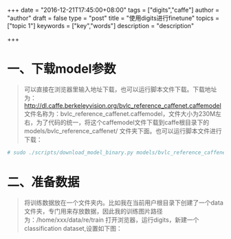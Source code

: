 +++
date = "2016-12-21T17:45:00+08:00"
tags = ["digits","caffe"]
author = "author"
draft = false
type = "post"
title = "使用digits进行finetune"
topics = ["topic 1"]
keywords = ["key","words"]
description = "description"

+++

# 一、下载model参数
> 可以直接在浏览器里输入地址下载，也可以运行脚本文件下载。下载地址为：http://dl.caffe.berkeleyvision.org/bvlc_reference_caffenet.caffemodel
文件名称为：bvlc_reference_caffenet.caffemodel，文件大小为230M左右，为了代码的统一，将这个caffemodel文件下载到caffe根目录下的 models/bvlc_reference_caffenet/ 文件夹下面。也可以运行脚本文件进行下载：
```sh
# sudo ./scripts/download_model_binary.py models/bvlc_reference_caffenet
```

# 二、准备数据
> 将训练数据放在一个文件夹内。比如我在当前用户根目录下创建了一个data文件夹，专门用来存放数据，因此我的训练图片路径为：/home/xxx/data/re/train
打开浏览器，运行digits，新建一个classification dataset,设置如下图：

